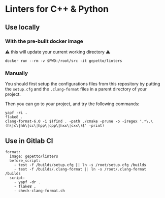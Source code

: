 # Linters for C++ & Python

## Use locally

### With the pre-built docker image

:warning: this will update your current working directory :warning:

```
docker run --rm -v $PWD:/root/src -it gepetto/linters
```

### Manually

You should first setup the configurations files from this repository by putting the `setup.cfg` and the `.clang-format`
files in a parent directory of your project.

Then you can go to your project, and try the following commands:

```
yapf -ri .
flake8 .
clang-format-6.0 -i $(find . -path ./cmake -prune -o -iregex '.*\.\(h\|c\|hh\|cc\|hpp\|cpp\|hxx\|cxx\)$' -print)
```

## Use in Gitlab CI

```
format:
  image: gepetto/linters
  before_script:
    - test -f /builds/setup.cfg || ln -s /root/setup.cfg /builds
    - test -f /builds/.clang-format || ln -s /root/.clang-format /builds
  script:
    - yapf -dr .
    - flake8 .
    - check-clang-format.sh
```
